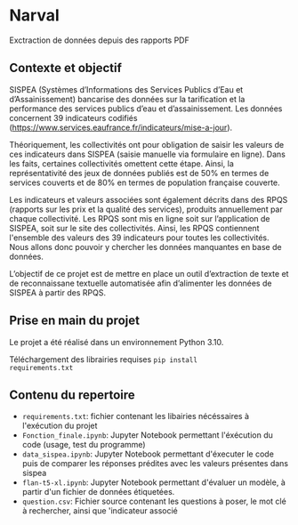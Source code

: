 # Narval
Exctraction de données depuis des rapports PDF 
## Contexte et objectif

SISPEA (Systèmes d’Informations des Services Publics d’Eau et d’Assainissement) bancarise des données sur la tarification et la performance des services publics d’eau et d’assainissement. Les données concernent 39 indicateurs codifiés (https://www.services.eaufrance.fr/indicateurs/mise-a-jour).

Théoriquement, les collectivités ont pour obligation de saisir les valeurs de ces indicateurs dans SISPEA (saisie manuelle via formulaire en ligne). Dans les faits, certaines collectivités omettent cette étape. Ainsi, la représentativité des jeux de données publiés est de 50% en termes de services couverts et de 80% en termes de population française couverte.  

Les indicateurs et valeurs associées sont également décrits dans des RPQS (rapports sur les prix et la qualité des services), produits annuellement par chaque collectivité. Les RPQS sont mis en ligne soit sur l’application de SISPEA, soit sur le site des collectivités. Ainsi, les RPQS contiennent l'ensemble des valeurs des 39 indicateurs pour toutes les collectivités. Nous allons donc pouvoir y chercher les données manquantes en base de données. 

L’objectif de ce projet est de mettre en place un outil d’extraction de texte et de reconnaissane textuelle automatisée afin d’alimenter les données de SISPEA à partir des RPQS.

Prise en main du projet
----

Le projet a été réalisé dans un environnement Python 3.10.

  Téléchargement des librairies requises
  <code>pip install requirements.txt</code>

Contenu du repertoire
-----
- <code>requirements.txt</code>: fichier contenant les libairies nécéssaires à l'exécution du projet
- <code>Fonction_finale.ipynb</code>: Jupyter Notebook permettant l'éxécution du code (usage, test du programme) 
- <code>data_sispea.ipynb</code>: Jupyter Notebook permettant d'éxecuter le code puis de comparer les réponses prédites avec les valeurs présentes dans sispea
- <code>flan-t5-xl.ipynb</code>: Jupyter Notebook permettant d'évaluer un modèle, à partir d'un fichier de données étiquetées.
- <code>question.csv</code>: Fichier source contenant les questions à poser, le mot clé à rechercher, ainsi que 'indicateur associé









